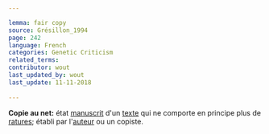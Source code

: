 ```yaml
---

lemma: fair copy
source: Grésillon_1994
page: 242 
language: French
categories: Genetic Criticism
related_terms: 
contributor: wout
last_updated_by: wout
last_update: 11-11-2018
        
---
```


**Copie au net:** état [manuscrit](manuscript.html) d'un [texte](text.html) qui ne comporte en principe plus de [ratures](deletion.html); établi par l'[auteur](author.html) ou un copiste.

